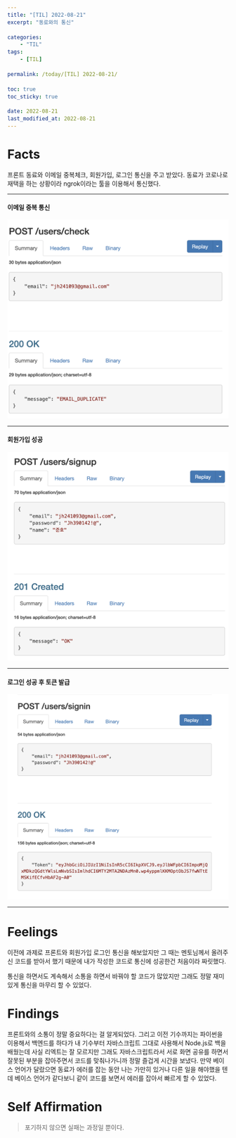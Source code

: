 ```yaml
---
title: "[TIL] 2022-08-21"
excerpt: "동료와의 통신"

categories:
    - "TIL"
tags:
    - [TIL]

permalink: /today/[TIL] 2022-08-21/

toc: true
toc_sticky: true

date: 2022-08-21
last_modified_at: 2022-08-21
---
```

# Facts
프론트 동료와 이메일 중복체크, 회원가입, 로그인 통신을 주고 받았다.
동료가 코로나로 재택을 하는 상황이라 ngrok이라는 툴을 이용해서 통신했다.

****

#### 이메일 중복 통신

![](../../assets/images/posts_img/TIL/2022-08-21-TIL1.png)

****

#### 회원가입 성공

![](../../assets/images/posts_img/TIL/2022-08-21-TIL2.png)

****

#### 로그인 성공 후 토큰 발급

![](../../assets/images/posts_img/TIL/2022-08-21-TIL3.png)

****

# Feelings

이전에 과제로 프론트와 회원가입 로그인 통신을 해보았지만 그 때는 멘토님께서 올려주신 코드를 받아서 했기 때문에 내가 작성한 코드로 통신에 성공한건 처음이라 짜릿했다.

통신을 하면서도 계속해서 소통을 하면서 바꿔야 할 코드가 많았지만 그래도 정말 재미있게 통신을 마무리 할 수 있었다.

# Findings

프론트와의 소통이 정말 중요하다는 걸 알게되었다. 그리고 이전 기수까지는 파이썬을 이용해서 백엔드를 하다가 내 기수부터 자바스크립트 그대로 사용해서 Node.js로 백을 배웠는데 사실 리엑트는 잘 모르지만 그래도 자바스크립트라서 서로 화면 공유를 하면서 잘못된 부분을 잡아주면서 코드를 맞춰나가니까 정말 즐겁게 시간을 보냈다. 만약 베이스 언어가 달랐으면 동료가 에러를 잡는 동안 나는 가만히 있거나 다른 일을 해야했을 텐데 베이스 언어가 같다보니 같이 코드를 보면서 에러를 잡아서 빠르게 할 수 있었다.

# Self Affirmation
> 포기하지 않으면 실패는 과정일 뿐이다.